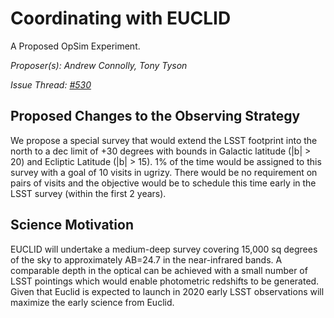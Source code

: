 # Coordinating with EUCLID

A Proposed OpSim Experiment.

*Proposer(s): Andrew Connolly, Tony Tyson*

*Issue Thread: [#530](https://github.com/LSSTScienceCollaborations/ObservingStrategy/issues/530)*


## Proposed Changes to the Observing Strategy

We propose a special survey that would extend the LSST footprint into
the north to a dec limit of +30 degrees with bounds in Galactic
latitude (|b| > 20) and Ecliptic Latitude (|b| > 15). 1% of the time
would be assigned to this survey with a goal of 10 visits in
ugrizy. There would be no requirement on pairs of visits and the
objective would be to schedule this time early in the LSST survey (within the first 2 years). 


## Science Motivation

EUCLID will undertake a medium-deep survey covering 15,000 sq degrees
of the sky to approximately AB=24.7 in the near-infrared bands. A
comparable depth in the optical can be achieved with a small number of
LSST pointings which would enable photometric redshifts to be
generated. Given that Euclid is expected to launch in 2020 early LSST
observations will maximize the early science from Euclid. 
